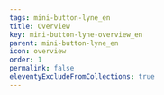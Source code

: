 ```yaml
---
tags: mini-button-lyne_en
title: Overview
key: mini-button-lyne-overview_en
parent: mini-button-lyne_en
icon: overview
order: 1
permalink: false
eleventyExcludeFromCollections: true
---
```


